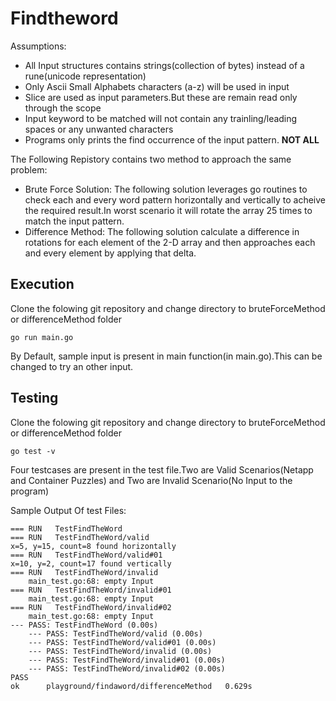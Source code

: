 # Findtheword

Assumptions:
  * All Input structures contains strings(collection of bytes) instead of a rune(unicode representation)
  * Only Ascii Small Alphabets characters (a-z) will be used in input
  * Slice are used as input parameters.But these are remain read only through the scope
  * Input keyword to be matched will not contain any trainling/leading spaces or any unwanted characters
  * Programs only prints the find occurrence of the input pattern. **NOT ALL**
  
 The Following Repistory contains two method to approach the same problem:
 
 * Brute Force Solution: The following solution leverages go routines to check each and every word pattern horizontally and vertically to acheive the required result.In worst scenario it will rotate the array 25 times to match the input pattern.
 * Difference Method: The following solution calculate a difference in rotations for each element of the 2-D array and then approaches each and every element by applying that delta.

## Execution

Clone the folowing git repository and change directory to bruteForceMethod or differenceMethod folder

```
go run main.go
```

By Default, sample input is present in main function(in main.go).This can be changed to try an other input.

## Testing


Clone the folowing git repository and change directory to bruteForceMethod or differenceMethod folder

```
go test -v
```

Four testcases are present in the test file.Two are Valid Scenarios(Netapp and Container Puzzles) and Two are Invalid Scenario(No Input to the program)

Sample Output Of test Files:
```
=== RUN   TestFindTheWord
=== RUN   TestFindTheWord/valid
x=5, y=15, count=8 found horizontally
=== RUN   TestFindTheWord/valid#01
x=10, y=2, count=17 found vertically
=== RUN   TestFindTheWord/invalid
    main_test.go:68: empty Input
=== RUN   TestFindTheWord/invalid#01
    main_test.go:68: empty Input
=== RUN   TestFindTheWord/invalid#02
    main_test.go:68: empty Input
--- PASS: TestFindTheWord (0.00s)
    --- PASS: TestFindTheWord/valid (0.00s)
    --- PASS: TestFindTheWord/valid#01 (0.00s)
    --- PASS: TestFindTheWord/invalid (0.00s)
    --- PASS: TestFindTheWord/invalid#01 (0.00s)
    --- PASS: TestFindTheWord/invalid#02 (0.00s)
PASS
ok      playground/findaword/differenceMethod   0.629s
```
